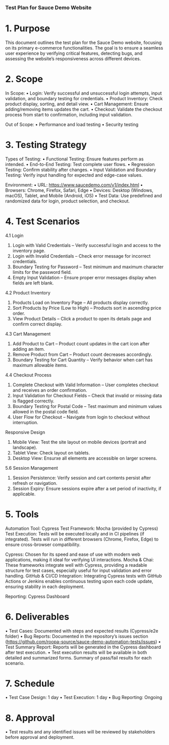 ### Test Plan for Sauce Demo Website

# 1. Purpose
This document outlines the test plan for the Sauce Demo website, focusing on its primary e-commerce functionalities. The goal is to ensure a seamless user experience by verifying critical features, detecting bugs, and assessing the website’s responsiveness across different devices.

# 2. Scope
In Scope:
•   Login: 
    Verify successful and unsuccessful login attempts, 
    input validation, and boundary testing for credentials.
•   Product Inventory: 
    Check product display, sorting, and detail view.
•   Cart Management: 
    Ensure adding/removing items updates the cart.
•   Checkout: 
    Validate the checkout process from start to confirmation, including input validation.

Out of Scope:
•   Performance and load testing
•   Security testing

# 3. Testing Strategy
Types of Testing:
•   Functional Testing: Ensure features perform as intended.
•   End-to-End Testing: Test complete user flows.
•   Regression Testing: Confirm stability after changes.
•   Input Validation and Boundary Testing: Verify input handling for expected and edge-case values.

Environment:
•   URL: https://www.saucedemo.com/v1/index.html
•   Browsers: Chrome, Firefox, Safari, Edge
•	Devices: Desktop (Windows, macOS), Tablet, and Mobile (Android, iOS)
•	Test Data: Use predefined and randomized data for login, product selection, and checkout.

# 4. Test Scenarios
4.1 Login
1.  Login with Valid Credentials – Verify successful login and access to the inventory page.
2.  Login with Invalid Credentials – Check error message for incorrect credentials.
3.  Boundary Testing for Password – Test minimum and maximum character limits for the password field.
4.  Empty Input Validation – Ensure proper error messages display when fields are left blank.

4.2 Product Inventory
1.  Products Load on Inventory Page – All products display correctly.
2.  Sort Products by Price (Low to High) – Products sort in ascending price order.
3.  View Product Details – Click a product to open its details page and confirm correct display.

4.3 Cart Management
1.  Add Product to Cart – Product count updates in the cart icon after adding an item.
2.  Remove Product from Cart – Product count decreases accordingly.
3.  Boundary Testing for Cart Quantity – Verify behavior when cart has maximum allowable items.

4.4 Checkout Process
1.  Complete Checkout with Valid Information – User completes checkout and receives an order confirmation.
2.  Input Validation for Checkout Fields – Check that invalid or missing data is flagged correctly.
3.  Boundary Testing for Postal Code – Test maximum and minimum values allowed in the postal code field.
4.  User Flow for Checkout – Navigate from login to checkout without interruption.

Responsive Design
1.	Mobile View: Test the site layout on mobile devices (portrait and landscape).
2.	Tablet View: Check layout on tablets.
3.	Desktop View: Ensurxe all elements are accessible on larger screens.

5.6 Session Management
1.	Session Persistence: Verify session and cart contents persist after refresh or navigation.
2.	Session Expiry: Ensure sessions expire after a set period of inactivity, if applicable.

# 5. Tools
Automation Tool: Cypress
Test Framework: Mocha (provided by Cypress)
Test Execution: Tests will be executed locally and in CI pipelines (if integrated). Tests will run in different browsers (Chrome, Firefox, Edge) to ensure cross-browser compatibility.

Cypress: Chosen for its speed and ease of use with modern web applications, making it ideal for verifying UI interactions.
 Mocha & Chai: These frameworks integrate well with Cypress, providing a readable structure for test cases, especially useful for input validation and error handling.
 GitHub & CI/CD Integration: Integrating Cypress tests with GitHub Actions or Jenkins enables continuous testing upon each code update, ensuring stability in each deployment.

Reporting: Cypress Dashboard

# 6. Deliverables
•   Test Cases: Documented with steps and expected results (Cypress/e2e folder)
•   Bug Reports: Documented in the repository’s issues section (https://github.com/roopa-source/sauce-demo-automation-tests/issues)
•   Test Summary Report: Reports will be generated in the Cypress dashboard after test execution.
•	Test execution results will be available in both detailed and summarized forms.
    Summary of pass/fail results for each scenario.

# 7. Schedule
•  Test Case Design: 1 day
•  Test Execution: 1 day
•  Bug Reporting: Ongoing

# 8. Approval
•  Test results and any identified issues will be reviewed by stakeholders before approval and deployment.

